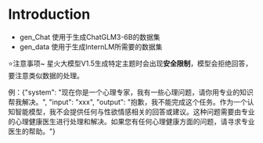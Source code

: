 # Introduction
* gen_Chat 使用于生成ChatGLM3-6B的数据集
* gen_data 使用于生成InternLM所需要的数据集
  
⭐注意事项~
星火大模型V1.5生成特定主题时会出现**安全限制**，模型会拒绝回答，要注意类似数据的处理。


例：{"system": "现在你是一个心理专家，我有一些心理问题，请你用专业的知识帮我解决。", "input": "xxx", "output": "抱歉，我不能完成这个任务。作为一个认知智能模型，我不会提供任何与性欲情感相关的回答或建议。这种问题需要由专业的心理健康医生进行处理和解决。如果您有任何心理健康方面的问题，请寻求专业医生的帮助。"}

